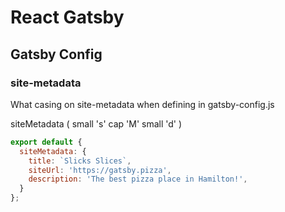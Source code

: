 # React Gatsby

## Gatsby Config

### site-metadata

What casing on site-metadata when defining in gatsby-config.js

siteMetadata ( small 's' cap 'M' small 'd' )

```javascript
export default {
  siteMetadata: {
    title: `Slicks Slices`,
    siteUrl: 'https://gatsby.pizza',
    description: 'The best pizza place in Hamilton!',
  }
};
```
